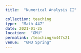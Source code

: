 ```yaml
---
title:  "Numerical Analysis II"

collection: teaching
type:  "Math 447"
date: 2021-01-25
location:  "GMU"
permalink: /teaching/m447s21
venue:  "GMU Spring"
---
```

